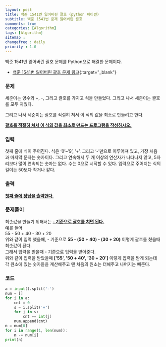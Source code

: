 ```yaml
---
layout: post
title: 백준 1541번 잃어버린 괄호 (python 파이썬)
subtitle: 백준 1541번 문제 잃어버린 괄호
comments: true
categories: [Algorithm]
tags: [Algorithm]
sitemap :
changefreq : daily
priority : 1.0
---
```

백준 1541번 잃어버린 괄호 문제를 Python으로 해결한 문제이다.  

* [백준 1541번 잃어버린 괄호 문제 링크](https://www.acmicpc.net/problem/1541){:target="_blank"}

### 문제 
세준이는 양수와 +, -, 그리고 괄호를 가지고 식을 만들었다. 그리고 나서 세준이는 괄호를 모두 지웠다.

그리고 나서 세준이는 괄호를 적절히 쳐서 이 식의 값을 최소로 만들려고 한다.

**<u>괄호를 적절히 쳐서 이 식의 값을 최소로 만드는 프로그램을 작성하시오.</u>**

### 입력
첫째 줄에 식이 주어진다. 식은 ‘0’~‘9’, ‘+’, 그리고 ‘-’만으로 이루어져 있고, 가장 처음과 마지막 문자는 숫자이다. 그리고 연속해서 두 개 이상의 연산자가 나타나지 않고, 5자리보다 많이 연속되는 숫자는 없다. 수는 0으로 시작할 수 있다. 입력으로 주어지는 식의 길이는 50보다 작거나 같다.

### 출력
**<u>첫째 줄에 정답을 출력한다.</u>**

### 문제풀이
최솟값을 만들기 위해서는 **<u>- 기준으로 괄호를 치면 된다.</u>**  
예를 들어  
55 - 50 + 40 - 30 + 20  
위와 같이 입력 했을때, - 기준으로 **55 - (50 + 40) - (30 + 20)** 이렇게 괄호를 쳤을때 최솟값이 된다.  
그래서 입력을 받을때 - 기준으로 입력을 받아준다.  
위와 같이 입력을 받았을때 **['55', '50 + 40', '30 + 20']** 이렇게 입력을 받게 되는데 각 원소에 있는 숫자들을 계산해주고 맨 처음의 원소는 더해주고 나머지는 빼준다.


### 코드
```python
a = input().split('-')
num = []
for i in a:
    cnt = 0
    s = i.split('+')
    for j in s:
        cnt += int(j)
    num.append(cnt)
n = num[0]
for i in range(1, len(num)):
    n -= num[i]
print(n)
```